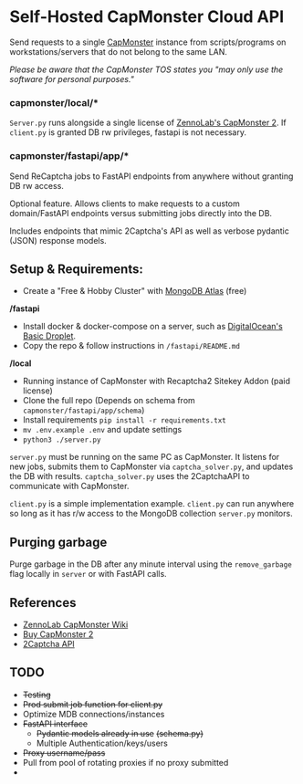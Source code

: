 # Self-Hosted CapMonster Cloud API
Send requests to a single [CapMonster](https://bit.ly/CapMonster2) instance from scripts/programs 
on workstations/servers that do not belong to the same LAN.

_Please be aware that the CapMonster TOS states you "may only use the software for personal purposes."_

### capmonster/local/*
`Server.py` runs alongside a single license of [ZennoLab's CapMonster 2](https://bit.ly/CapMonster2). If `client.py`
is granted DB rw privileges, fastapi is not necessary.

### capmonster/fastapi/app/*
Send ReCaptcha jobs to FastAPI endpoints from anywhere without granting DB rw access.

Optional feature. Allows clients to make requests to a custom domain/FastAPI endpoints versus submitting jobs directly into the DB.

Includes endpoints that mimic 2Captcha's API as well as verbose pydantic (JSON) response models.

## Setup & Requirements:
- Create a "Free & Hobby Cluster" with [MongoDB Atlas](https://bit.ly/MongoDBCloud) (free)

**/fastapi**
- Install docker & docker-compose on a server, such as [DigitalOcean's Basic Droplet](https://bit.ly/BasicDroplet).
- Copy the repo & follow instructions in `/fastapi/README.md`

**/local**
- Running instance of CapMonster with Recaptcha2 Sitekey Addon (paid license)
- Clone the full repo (Depends on schema from `capmonster/fastapi/app/schema`)
- Install requirements `pip install -r requirements.txt`
- `mv .env.example .env` and update settings
- `python3 ./server.py`

`server.py` must be running on the same PC as CapMonster. It listens for new jobs, submits them to CapMonster via `captcha_solver.py`, and updates the DB with results. `captcha_solver.py` uses the 2CaptchaAPI to communicate with CapMonster. 

`client.py` is a simple implementation example. `client.py` can run anywhere so long as it has r/w access to the MongoDB collection `server.py` monitors.

## Purging garbage

Purge garbage in the DB after any minute interval using the `remove_garbage` flag locally in `server` or with FastAPI calls.

## References

- [ZennoLab CapMonster Wiki](https://zennolab.com/wiki/en:addons:capmonster:work-with-other)
- [Buy CapMonster 2](https://bit.ly/CapMonster2)
- [2Captcha API](https://2captcha.com/2captcha-api)

## TODO

- ~~Testing~~
- ~~Prod submit job function for client.py~~
- Optimize MDB connections/instances
- ~~FastAPI interface~~
  - ~~Pydantic models already in use~~ ~~(schema.py)~~
  - Multiple Authentication/keys/users
- ~~Proxy username/pass~~
- Pull from pool of rotating proxies if no proxy submitted
- 